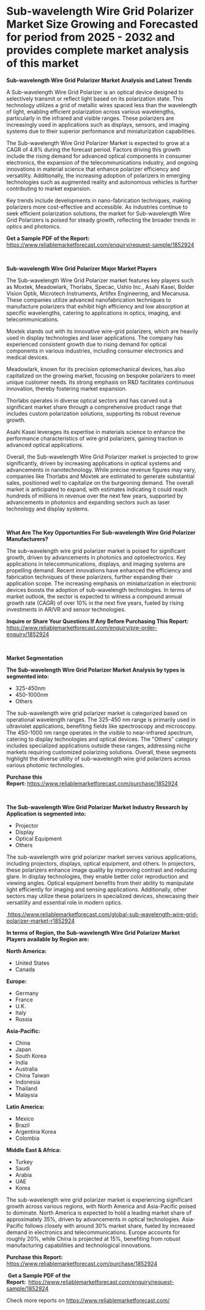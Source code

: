 <p><h1>Sub-wavelength Wire Grid Polarizer Market Size Growing and Forecasted for period from 2025 - 2032 and provides complete market analysis of this market</h1></p><p><strong>Sub-wavelength Wire Grid Polarizer Market Analysis and Latest Trends</strong></p>
<p><p>A Sub-wavelength Wire Grid Polarizer is an optical device designed to selectively transmit or reflect light based on its polarization state. This technology utilizes a grid of metallic wires spaced less than the wavelength of light, enabling efficient polarization across various wavelengths, particularly in the infrared and visible ranges. These polarizers are increasingly used in applications such as displays, sensors, and imaging systems due to their superior performance and miniaturization capabilities.</p><p>The Sub-wavelength Wire Grid Polarizer Market is expected to grow at a CAGR of 4.8% during the forecast period. Factors driving this growth include the rising demand for advanced optical components in consumer electronics, the expansion of the telecommunications industry, and ongoing innovations in material science that enhance polarizer efficiency and versatility. Additionally, the increasing adoption of polarizers in emerging technologies such as augmented reality and autonomous vehicles is further contributing to market expansion. </p><p>Key trends include developments in nano-fabrication techniques, making polarizers more cost-effective and accessible. As industries continue to seek efficient polarization solutions, the market for Sub-wavelength Wire Grid Polarizers is poised for steady growth, reflecting the broader trends in optics and photonics.</p></p>
<p><strong>Get a Sample PDF of the Report:&nbsp;</strong> <a href="https://www.reliablemarketforecast.com/enquiry/request-sample/1852924?utm_campaign=2853&utm_medium=2&utm_source=Github&utm_content=ia&utm_term=07042025&utm_id=sub-wavelength-wire-grid-polarizer">https://www.reliablemarketforecast.com/enquiry/request-sample/1852924</a></p>
<p>&nbsp;</p>
<p><strong>Sub-wavelength Wire Grid Polarizer Major Market Players</strong></p>
<p><p>The Sub-wavelength Wire Grid Polarizer market features key players such as Moxtek, Meadowlark, Thorlabs, Specac, Ushio Inc., Asahi Kasei, Bolder Vision Optik, Microtech Instruments, Artifex Engineering, and Mecanusa. These companies utilize advanced nanofabrication techniques to manufacture polarizers that exhibit high efficiency and low absorption at specific wavelengths, catering to applications in optics, imaging, and telecommunications.</p><p>Moxtek stands out with its innovative wire-grid polarizers, which are heavily used in display technologies and laser applications. The company has experienced consistent growth due to rising demand for optical components in various industries, including consumer electronics and medical devices. </p><p>Meadowlark, known for its precision optomechanical devices, has also capitalized on the growing market, focusing on bespoke polarizers to meet unique customer needs. Its strong emphasis on R&D facilitates continuous innovation, thereby fostering market expansion.</p><p>Thorlabs operates in diverse optical sectors and has carved out a significant market share through a comprehensive product range that includes custom polarization solutions, supporting its robust revenue growth. </p><p>Asahi Kasei leverages its expertise in materials science to enhance the performance characteristics of wire grid polarizers, gaining traction in advanced optical applications. </p><p>Overall, the Sub-wavelength Wire Grid Polarizer market is projected to grow significantly, driven by increasing applications in optical systems and advancements in nanotechnology. While precise revenue figures may vary, companies like Thorlabs and Moxtek are estimated to generate substantial sales, positioned well to capitalize on the burgeoning demand. The overall market is anticipated to expand, with estimates indicating it could reach hundreds of millions in revenue over the next few years, supported by advancements in photonics and expanding sectors such as laser technology and display systems.</p></p>
<p>&nbsp;</p>
<p><strong>What Are The Key Opportunities For Sub-wavelength Wire Grid Polarizer Manufacturers?</strong></p>
<p><p>The sub-wavelength wire grid polarizer market is poised for significant growth, driven by advancements in photonics and optoelectronics. Key applications in telecommunications, displays, and imaging systems are propelling demand. Recent innovations have enhanced the efficiency and fabrication techniques of these polarizers, further expanding their application scope. The increasing emphasis on miniaturization in electronic devices boosts the adoption of sub-wavelength technologies. In terms of market outlook, the sector is expected to witness a compound annual growth rate (CAGR) of over 10% in the next five years, fueled by rising investments in AR/VR and sensor technologies.</p></p>
<p><strong>Inquire or Share Your Questions If Any Before Purchasing This Report:</strong> <a href="https://www.reliablemarketforecast.com/enquiry/pre-order-enquiry/1852924?utm_campaign=2853&utm_medium=2&utm_source=Github&utm_content=ia&utm_term=07042025&utm_id=sub-wavelength-wire-grid-polarizer">https://www.reliablemarketforecast.com/enquiry/pre-order-enquiry/1852924</a></p>
<p>&nbsp;</p>
<p><strong>Market Segmentation</strong></p>
<p><strong>The Sub-wavelength Wire Grid Polarizer Market Analysis by types is segmented into:</strong></p>
<p><ul><li>325-450nm</li><li>450-1000nm</li><li>Others</li></ul></p>
<p><p>The sub-wavelength wire grid polarizer market is categorized based on operational wavelength ranges. The 325-450 nm range is primarily used in ultraviolet applications, benefiting fields like spectroscopy and microscopy. The 450-1000 nm range operates in the visible to near-infrared spectrum, catering to display technologies and optical devices. The "Others" category includes specialized applications outside these ranges, addressing niche markets requiring customized polarizing solutions. Overall, these segments highlight the diverse utility of sub-wavelength wire grid polarizers across various photonic technologies.</p></p>
<p><strong>Purchase this Report:&nbsp;</strong><a href="https://www.reliablemarketforecast.com/purchase/1852924?utm_campaign=2853&utm_medium=2&utm_source=Github&utm_content=ia&utm_term=07042025&utm_id=sub-wavelength-wire-grid-polarizer">https://www.reliablemarketforecast.com/purchase/1852924</a></p>
<p>&nbsp;</p>
<p><strong>The Sub-wavelength Wire Grid Polarizer Market Industry Research by Application is segmented into:</strong></p>
<p><ul><li>Projector</li><li>Display</li><li>Optical Equipment</li><li>Others</li></ul></p>
<p><p>The sub-wavelength wire grid polarizer market serves various applications, including projectors, displays, optical equipment, and others. In projectors, these polarizers enhance image quality by improving contrast and reducing glare. In display technologies, they enable better color reproduction and viewing angles. Optical equipment benefits from their ability to manipulate light efficiently for imaging and sensing applications. Additionally, other sectors may utilize these polarizers in specialized devices, showcasing their versatility and essential role in modern optics.</p></p>
<p><a href="https://www.reliablemarketforecast.com/global-sub-wavelength-wire-grid-polarizer-market-r1852924?utm_campaign=2853&utm_medium=2&utm_source=Github&utm_content=ia&utm_term=07042025&utm_id=sub-wavelength-wire-grid-polarizer">&nbsp;https://www.reliablemarketforecast.com/global-sub-wavelength-wire-grid-polarizer-market-r1852924</a></p>
<p><strong>In terms of Region, the Sub-wavelength Wire Grid Polarizer Market Players available by Region are:</strong></p>
<p>
    <p> <strong> North America: </strong>
        <ul>
            <li>United States</li>
            <li>Canada</li>
        </ul>
        </p> 
    <p> <strong> Europe: </strong>
        <ul>
            <li>Germany</li>
            <li>France</li>
            <li>U.K.</li>
            <li>Italy</li>
            <li>Russia</li>
        </ul>
        </p> 
    <p> <strong> Asia-Pacific: </strong>
        <ul>
            <li>China</li>
            <li>Japan</li>
            <li>South Korea</li>
            <li>India</li>
            <li>Australia</li>
            <li>China Taiwan</li>
            <li>Indonesia</li>
            <li>Thailand</li>
            <li>Malaysia</li>
        </ul>
        </p> 
    <p> <strong> Latin America: </strong>
        <ul>
            <li>Mexico</li>
            <li>Brazil</li>
            <li>Argentina Korea</li>
            <li>Colombia</li>
        </ul>
        </p> 
    <p> <strong> Middle East & Africa: </strong>
        <ul>
            <li>Turkey</li>
            <li>Saudi</li>
            <li>Arabia</li>
            <li>UAE</li>
            <li>Korea</li>
        </ul>
    </p>
    </p>
<p><p>The sub-wavelength wire grid polarizer market is experiencing significant growth across various regions, with North America and Asia-Pacific poised to dominate. North America is expected to hold a leading market share of approximately 35%, driven by advancements in optical technologies. Asia-Pacific follows closely with around 30% market share, fueled by increased demand in electronics and telecommunications. Europe accounts for roughly 20%, while China is projected at 15%, benefiting from robust manufacturing capabilities and technological innovations.</p></p>
<p><strong>Purchase this Report: </strong><a href="https://www.reliablemarketforecast.com/purchase/1852924?utm_campaign=2853&utm_medium=2&utm_source=Github&utm_content=ia&utm_term=07042025&utm_id=sub-wavelength-wire-grid-polarizer">https://www.reliablemarketforecast.com/purchase/1852924</a></p>
<p>&nbsp;<strong>Get a Sample PDF of the Report:&nbsp;&nbsp;</strong><a href="https://www.reliablemarketforecast.com/enquiry/request-sample/1852924?utm_campaign=2853&utm_medium=2&utm_source=Github&utm_content=ia&utm_term=07042025&utm_id=sub-wavelength-wire-grid-polarizer">https://www.reliablemarketforecast.com/enquiry/request-sample/1852924</a></p>
<p><strong></strong></p>
<p>Check more reports on <a href="https://www.reliablemarketforecast.com/?utm_campaign=2853&utm_medium=2&utm_source=Github&utm_content=ia&utm_term=07042025&utm_id=sub-wavelength-wire-grid-polarizer">https://www.reliablemarketforecast.com/</a></p>